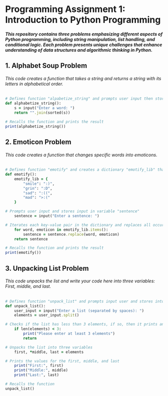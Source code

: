 # Programming Assignment 1: Introduction to Python Programming
##### This repository contains three problems emphasizing different aspects of Python programming, including string manipulation, list handling, and conditional logic. Each problem presents unique challenges that enhance understanding of data structures and algorithmic thinking in Python.

## 1. Alphabet Soup Problem
###### This code creates a function that takes a string and returns a string with its letters in alphabetical order.
```Ruby
# Defines function "alpabetize_string" and prompts user input then stores in variable "s"
def alphabetize_string():
    s = input("Enter a word: ")
    return "".join(sorted(s))

# Recalls the function and prints the result
print(alphabetize_string())
```

## 2. Emoticon Problem
###### This code creates a function that changes specific words into emoticons.
```Ruby
# Defines function "emotify" and creates a dictionary "emotify_lib" that maps words to their corresponding emoticons
def emotify():
    emotify_lib = {
        "smile": ":)",
        "grin": ":D",
        "sad": ":((",
        "mad": ">:("
    }

# Prompts user input and stores input in variable "sentence"
    sentence = input("Enter a sentence: ")

# Iterates each key-value pair in the dictionary and replaces all occurences of the word with its corresponding emoticon
    for word, emoticon in emotify_lib.items():
        sentence = sentence.replace(word, emoticon)
    return sentence

# Recalls the function and prints the result
print(emotify())
```

## 3. Unpacking List Problem
###### This code unpacks the list and write your code here into three variables: First, middle, and last.
```Ruby
# Defines function "unpack_list" and prompts input user and stores into variable "user_input"
def unpack_list():
    user_input = input("Enter a list (separated by spaces): ")
    elements = user_input.split()

# Checks if the list has less than 3 elements, if so, then it prints and error message and returns from the function
    if len(elements) < 3:
        print("Please enter at least 3 elements")
        return

# Unpacks the list into three variables
    first, *middle, last = elements

# Prints the values for the first, middle, and last
    print("First:", first)
    print("Middle:", middle)
    print("Last:", last)

# Recalls the function
unpack_list()
```
